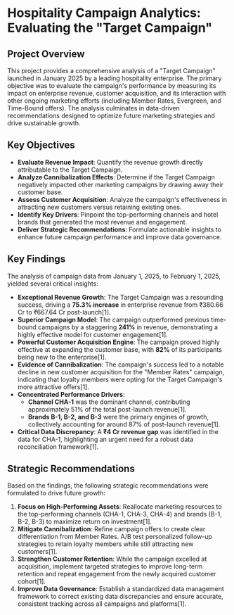 # Hospitality Campaign Analytics: Evaluating the "Target Campaign"

## Project Overview

This project provides a comprehensive analysis of a "Target Campaign" launched in January 2025 by a leading hospitality enterprise. The primary objective was to evaluate the campaign's performance by measuring its impact on enterprise revenue, customer acquisition, and its interaction with other ongoing marketing efforts (including Member Rates, Evergreen, and Time-Bound offers). The analysis culminates in data-driven recommendations designed to optimize future marketing strategies and drive sustainable growth.

## Key Objectives

*   **Evaluate Revenue Impact**: Quantify the revenue growth directly attributable to the Target Campaign.
*   **Analyze Cannibalization Effects**: Determine if the Target Campaign negatively impacted other marketing campaigns by drawing away their customer base.
*   **Assess Customer Acquisition**: Analyze the campaign's effectiveness in attracting new customers versus retaining existing ones.
*   **Identify Key Drivers**: Pinpoint the top-performing channels and hotel brands that generated the most revenue and engagement.
*   **Deliver Strategic Recommendations**: Formulate actionable insights to enhance future campaign performance and improve data governance.

## Key Findings

The analysis of campaign data from January 1, 2025, to February 1, 2025, yielded several critical insights:

*   **Exceptional Revenue Growth**: The Target Campaign was a resounding success, driving a **75.3% increase** in enterprise revenue from ₹380.66 Cr to ₹667.64 Cr post-launch[1].
*   **Superior Campaign Model**: The campaign outperformed previous time-bound campaigns by a staggering **241%** in revenue, demonstrating a highly effective model for customer engagement[1].
*   **Powerful Customer Acquisition Engine**: The campaign proved highly effective at expanding the customer base, with **82%** of its participants being new to the enterprise[1].
*   **Evidence of Cannibalization**: The campaign's success led to a notable decline in new customer acquisition for the "Member Rates" campaign, indicating that loyalty members were opting for the Target Campaign's more attractive offers[1].
*   **Concentrated Performance Drivers**:
    *   **Channel CHA-1** was the dominant channel, contributing approximately 51% of the total post-launch revenue[1].
    *   **Brands B-1, B-2, and B-3** were the primary engines of growth, collectively accounting for around 87% of post-launch revenue[1].
*   **Critical Data Discrepancy**: A **₹4 Cr revenue gap** was identified in the data for CHA-1, highlighting an urgent need for a robust data reconciliation framework[1].

## Strategic Recommendations

Based on the findings, the following strategic recommendations were formulated to drive future growth:

1.  **Focus on High-Performing Assets**: Reallocate marketing resources to the top-performing channels (CHA-1, CHA-3, CHA-4) and brands (B-1, B-2, B-3) to maximize return on investment[1].
2.  **Mitigate Cannibalization**: Refine campaign offers to create clear differentiation from Member Rates. A/B test personalized follow-up strategies to retain loyalty members while still attracting new customers[1].
3.  **Strengthen Customer Retention**: While the campaign excelled at acquisition, implement targeted strategies to improve long-term retention and repeat engagement from the newly acquired customer cohort[1].
4.  **Improve Data Governance**: Establish a standardized data management framework to correct existing data discrepancies and ensure accurate, consistent tracking across all campaigns and platforms[1].


```
